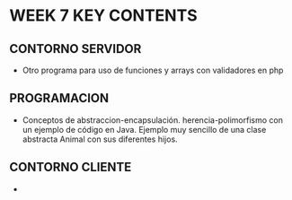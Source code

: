 # WEEK 7 KEY CONTENTS

## CONTORNO SERVIDOR

- Otro programa para uso de funciones y arrays con validadores en php

## PROGRAMACION

- Conceptos de abstraccion-encapsulación. herencia-polimorfismo con un ejemplo
  de código en Java. Ejemplo muy sencillo de una clase abstracta Animal con sus
  diferentes hijos.

## CONTORNO CLIENTE

-
